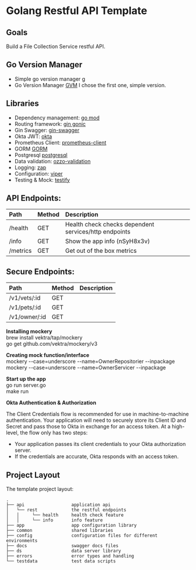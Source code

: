 # Golang Restful API Template 

## Goals
Build a File Collection Service restful API.

## Go Version Manager
* Simple go version manager [g](https://github.com/stefanmaric/g)
* Go Version Manager [GVM](https://github.com/moovweb/gvm)
I chose the first one, simple version.


## Libraries

* Dependency management: [go mod](https://blog.golang.org/using-go-modules)
* Routing framework: [gin gonic](https://github.com/gin-gonic/gin)
* Gin Swagger: [gin-swagger](https://github.com/swaggo/gin-swagger)
* Okta JWT: [okta](https://www.okta.com/)
* Prometheus Client: [prometheus-client](https://github.com/prometheus/client_golang)
* GORM [GORM](https://gorm.io/)
* Postgresql [postgresql](https://github.com/go-gorm/postgres)
* Data validation: [ozzo-validation](https://github.com/go-ozzo/ozzo-validation)
* Logging: [zap](https://github.com/uber-go/zap)
* Configuration: [viper](https://github.com/spf13/viper)
* Testing & Mock: [testify](https://github.com/stretchr/testify)

## API Endpoints:

| Path        | Method | Description                        |
|:------------|:-------|:-----------------------------------|
| /health     | GET    | Health check checks dependent services/http endpoints |
| /info       | GET    | Show the app info (nSyH8x3v)                 |
| /metrics    | GET    | Get out of the box metrics     |

## Secure Endpoints:

| Path        | Method | Description                        |
|:------------|:-------|:-----------------------------------|
| /v1/vets/:id     | GET    |  |
| /v1/pets/:id     | GET    |              |
| /v1/owner/:id    | GET    |    |



**Installing mockery**<br/>
brew install vektra/tap/mockery<br/>
go get github.com/vektra/mockery/v3<br/>

**Creating mock function/interface**<br/>
mockery --case=underscore --name=OwnerRepositorier  --inpackage<br/>
mockery --case=underscore --name=OwnerServicer  --inpackage<br/>

**Start up the app**<br/>
go run server.go<br/>
make run<br/>


**Okta Authentication & Authorization**

The Client Credentials flow is recommended for use in machine-to-machine authentication. Your application will need to securely store its Client ID and Secret and pass those to Okta in exchange for an access token. At a high-level, the flow only has two steps:

* Your application passes its client credentials to your Okta authorization server.
* If the credentials are accurate, Okta responds with an access token.



## Project Layout

The template project layout:

```
.
├── api                  application api
│   └── rest             the restful endpoints
│   │     └── health     health check feature
│   │     └── info       info feature
├── app                  app configuration library
├── common               shared libraries
├── config               configuration files for different environments
├── docs                 swagger docs files
├── ds                   data server library
├── errors               error types and handling
└── testdata             test data scripts
```